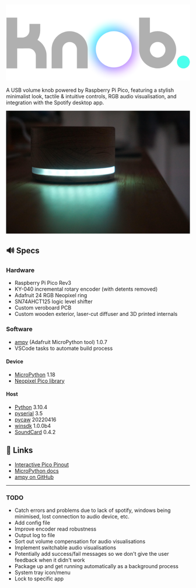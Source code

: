 <p align="center"><img src=https://github.com/Finin-Quincey/Knob/blob/main/images/logo.png></p>

A USB volume knob powered by Raspberry Pi Pico, featuring a stylish minimalist look, tactile & intuitive controls, RGB audio visualisation, and integration with the Spotify desktop app.

![](images/device.jpg)

## 🔊 Specs
### Hardware
- Raspberry Pi Pico Rev3
- KY-040 incremental rotary encoder (with detents removed)
- Adafruit 24 RGB Neopixel ring
- SN74AHCT125 logic level shifter
- Custom veroboard PCB
- Custom wooden exterior, laser-cut diffuser and 3D printed internals

### Software
- [ampy](https://pypi.org/project/adafruit-ampy/) (Adafruit MicroPython tool) 1.0.7
- VSCode tasks to automate build process

#### Device
- [MicroPython](https://micropython.org/) 1.18
- [Neopixel Pico library](https://github.com/blaz-r/pi_pico_neopixel)

#### Host
- [Python](https://python.org) 3.10.4
- [pyserial](https://pypi.org/project/pyserial/) 3.5
- [pycaw](https://pypi.org/project/pycaw/) 20220416
- [winsdk](https://pypi.org/project/winsdk/) 1.0.0b4
- [SoundCard](https://pypi.org/project/SoundCard/) 0.4.2

## 🎵 Links
- [Interactive Pico Pinout](https://pico.pinout.xyz/)
- [MicroPython docs](https://docs.micropython.org/en/latest/index.html)
- [ampy on GitHub](https://github.com/scientifichackers/ampy)

---

### TODO
- Catch errors and problems due to lack of spotify, windows being minimised, lost connection to audio device, etc.
- Add config file
- Improve encoder read robustness
- Output log to file
- Sort out volume compensation for audio visualisations
- Implement switchable audio visualisations
- Potentially add success/fail messages so we don't give the user feedback when it didn't work
- Package up and get running automatically as a background process
- System tray icon/menu
- Lock to specific app